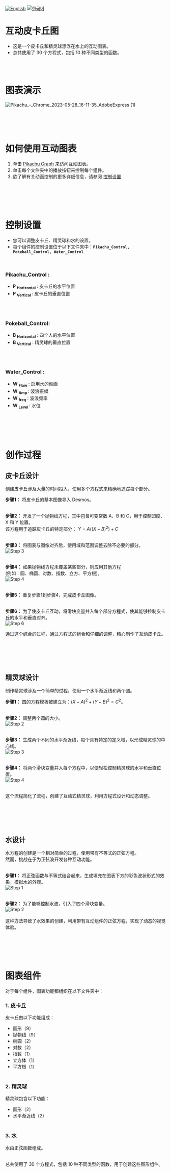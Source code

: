 [![English](https://img.shields.io/badge/lang-English-blue.svg)](https://github.com/juho-creator/Interactive-Pikachu-Pokeball-Graph/blob/main/README.md)
[![한국어](https://img.shields.io/badge/lang-한국어-red.svg)](https://github.com/juho-creator/Interactive-Pikachu-Pokeball-Graph/blob/main/README.KR.md)

# 互动皮卡丘图
* 这是一个皮卡丘和精灵球漂浮在水上的互动图表。
* 总共使用了 30 个方程式，包括 10 种不同类型的函数。
<br />
<br />


# 图表演示
![Pikachu_-_Chrome_2023-05-28_16-11-35_AdobeExpress (1)](https://github.com/juho-creator/Graphing-Pikachu/assets/72856990/df81b209-0bf5-4404-8255-aa2323151de5)
<br />
<br />
<br />
<br />
<br />

# 如何使用互动图表
1. 单击 [Pikachu Graph](https://www.desmos.com/calculator/v8mpye0wof) 来访问互动图表。
2. 单击每个文件夹中的播放按钮来控制每个组件。
3. 欲了解有关动画控制的更多详细信息，请参阅 [控制设置](https://github.com/juho-creator/Interactive-Pikachu-Pokeball-Graph/blob/main/README.md#control-settings)

<br />
<br />
<br />
<br />


# 控制设置
* 您可以调整皮卡丘、精灵球和水的设置。 <br />
* 每个组件的控制设置位于以下文件夹中：**`Pikachu_Control, Pokeball_Control, Water_Control`**
<br />


### Pikachu_Control :
* **P <sub> Horizontal</sub>** : 皮卡丘的水平位置
* **P <sub> Vertical </sub>** : 皮卡丘的垂直位置
<br />
<br />


### Pokeball_Control: 
* **B	<sub>Horizontal</sub>** : 四个人的水平位置
* **B <sub>Vertical</sub>** : 精灵球的垂直位置
<br />
<br />


### Water_Control :
* **W <sub> Flow</sub>** : 启用水的动画<br />
* **W <sub>Amp </sub>** : 波浪振幅<br />
* **W	<sub> freq</sub>** : 波浪频率 <br />
* **W <sub>Level </sub>** : 水位<br />

<br />
<br />
<br />
<br />

# 创作过程

## 皮卡丘设计

创建皮卡丘涉及大量的时间投入，使用多个方程式来精确地追踪每个部分。

**步骤1：** 将皮卡丘的基本图像导入 Desmos。<br /><br />

**步骤2：** 开发了一个抛物线方程，其中包含可变常数 A、B 和 C，用于控制凹度、X 和 Y 位置。 <br />
该方程用于追踪皮卡丘的特定部分：
$Y = A((X - B)^2) + C$
<br /><br />

**步骤3：** 将图表与图像对齐后，使用域和范围调整去除不必要的部分。 <br />
![Step 3](https://github.com/juho-creator/Graphing-Pikachu/assets/72856990/88e56472-a879-4144-8cb2-e50f300d62f0)
<br /><br />

**步骤4：** 如果抛物线方程未覆盖某些部分，则应用其他方程 <br />
(例如：圆、椭圆、对数、指数、立方、平方根)。<br />
![Step 4](https://github.com/juho-creator/Graphing-Pikachu/assets/72856990/848dce22-e0b1-4037-8e9f-9bb35d6382d9)
<br /><br />

**步骤5：** 重复步骤1到步骤4，完成皮卡丘图像。 <br /><br />

**步骤6：** 为了使皮卡丘互动，将滑块变量并入每个部分方程式，使其能够控制皮卡丘的水平和垂直对齐。 <br />
![Step 6](https://github.com/juho-creator/Graphing-Pikachu/assets/72856990/f740967f-7dd2-4423-91c6-f995e49a12b5)

通过这个综合的过程，通过方程式的组合和仔细的调整，精心制作了互动皮卡丘。

<br />
<br />
<br />
<br />

## 精灵球设计

制作精灵球涉及一个简单的过程，使用一个水平渐近线和两个圆。

**步骤1：** 圆的方程模板被建立为：$(X-A)^2 + (Y-B)^2 = C^2$。 <br /><br />

**步骤2：** 调整两个圆的大小。 <br />
![Step 2](https://github.com/juho-creator/Graphing-Pikachu/assets/72856990/beb67fe5-adab-4f77-96ee-f9a7a85dfbb5)
<br /><br />

**步骤3：** 生成两个不同的水平渐近线，每个具有特定的定义域，以形成精灵球的中心线。 <br />
![Step 3](https://github.com/juho-creator/Graphing-Pikachu/assets/72856990/762c90a4-571c-4e8f-b0fa-2b941eb5b2a0)
<br /><br />

**步骤4：** 将两个滑块变量并入每个方程中，以便轻松控制精灵球的水平和垂直位置。<br />
![Step 4](https://github.com/juho-creator/Graphing-Pikachu/assets/72856990/cbe51756-feb1-4c6c-8cad-c2208d755d21)
<br /><br />

这个流程简化了流程，创建了互动式精灵球，利用方程式设计和动态调整。

<br />
<br />
<br />
<br />

## 水设计

水方程的创建是一个相对简单的过程，使用带有不等式的正弦方程。 <br />
然而，挑战在于为正弦波开发各种互动功能。
<br /><br />


**步骤1：** 将正弦函数与不等式结合起来，生成填充在图表下方的彩色波状形式的效果，模拟水的外观。<br />
![Step 1](https://github.com/juho-creator/Graphing-Pikachu/assets/72856990/cc93cff3-219d-404b-b094-5d4abb404dfa)
<br /><br />

**步骤2：** 为了能够控制水波，引入了四个滑块变量。<br />
![Step 2](https://github.com/juho-creator/Graphing-Pikachu/assets/72856990/b03b495f-4305-4717-ab9a-d8a5ae29f076)
<br /><br />
这种方法导致了水效果的创建，利用带有互动组件的正弦方程，实现了动态的视觉体验。

<br />
<br />
<br />
<br />


# 图表组件

对于每个组件，图表功能都组织在以下文件夹中：

### 1. 皮卡丘
皮卡丘由以下功能组成：
* 圆形（9）
* 抛物线（9）
* 椭圆（2）
* 对数（2）
* 指数（1）
* 立方体（1）
* 平方根（1）
<br /><br />

### 2. 精灵球
精灵球包含以下功能：
* 圆形（2）
* 水平渐近线（2）
<br /><br />


### 3. 水
水由正弦函数组成。
<br /><br />

总共使用了 30 个方程式，包括 10 种不同类型的函数，用于创建这些图形组件。
